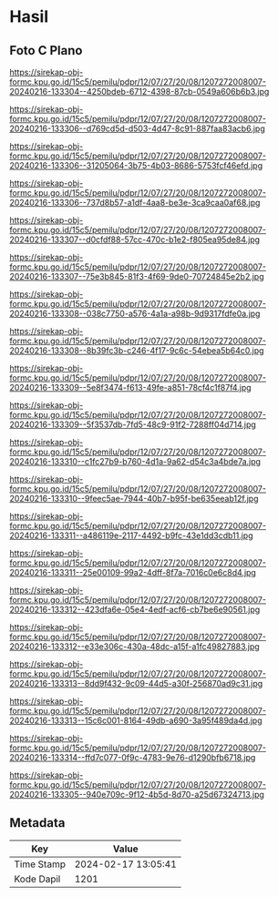 # Hasil

## Foto C Plano

https://sirekap-obj-formc.kpu.go.id/15c5/pemilu/pdpr/12/07/27/20/08/1207272008007-20240216-133304--4250bdeb-6712-4398-87cb-0549a606b6b3.jpg

https://sirekap-obj-formc.kpu.go.id/15c5/pemilu/pdpr/12/07/27/20/08/1207272008007-20240216-133306--d769cd5d-d503-4d47-8c91-887faa83acb6.jpg

https://sirekap-obj-formc.kpu.go.id/15c5/pemilu/pdpr/12/07/27/20/08/1207272008007-20240216-133306--31205064-3b75-4b03-8686-5753fcf46efd.jpg

https://sirekap-obj-formc.kpu.go.id/15c5/pemilu/pdpr/12/07/27/20/08/1207272008007-20240216-133306--737d8b57-a1df-4aa8-be3e-3ca9caa0af68.jpg

https://sirekap-obj-formc.kpu.go.id/15c5/pemilu/pdpr/12/07/27/20/08/1207272008007-20240216-133307--d0cfdf88-57cc-470c-b1e2-f805ea95de84.jpg

https://sirekap-obj-formc.kpu.go.id/15c5/pemilu/pdpr/12/07/27/20/08/1207272008007-20240216-133307--75e3b845-81f3-4f69-9de0-70724845e2b2.jpg

https://sirekap-obj-formc.kpu.go.id/15c5/pemilu/pdpr/12/07/27/20/08/1207272008007-20240216-133308--038c7750-a576-4a1a-a98b-9d9317fdfe0a.jpg

https://sirekap-obj-formc.kpu.go.id/15c5/pemilu/pdpr/12/07/27/20/08/1207272008007-20240216-133308--8b39fc3b-c246-4f17-9c6c-54ebea5b64c0.jpg

https://sirekap-obj-formc.kpu.go.id/15c5/pemilu/pdpr/12/07/27/20/08/1207272008007-20240216-133309--5e8f3474-f613-49fe-a851-78cf4c1f87f4.jpg

https://sirekap-obj-formc.kpu.go.id/15c5/pemilu/pdpr/12/07/27/20/08/1207272008007-20240216-133309--5f3537db-7fd5-48c9-91f2-7288ff04d714.jpg

https://sirekap-obj-formc.kpu.go.id/15c5/pemilu/pdpr/12/07/27/20/08/1207272008007-20240216-133310--c1fc27b9-b760-4d1a-9a62-d54c3a4bde7a.jpg

https://sirekap-obj-formc.kpu.go.id/15c5/pemilu/pdpr/12/07/27/20/08/1207272008007-20240216-133310--9feec5ae-7944-40b7-b95f-be635eeab12f.jpg

https://sirekap-obj-formc.kpu.go.id/15c5/pemilu/pdpr/12/07/27/20/08/1207272008007-20240216-133311--a486119e-2117-4492-b9fc-43e1dd3cdb11.jpg

https://sirekap-obj-formc.kpu.go.id/15c5/pemilu/pdpr/12/07/27/20/08/1207272008007-20240216-133311--25e00109-99a2-4dff-8f7a-7016c0e6c8d4.jpg

https://sirekap-obj-formc.kpu.go.id/15c5/pemilu/pdpr/12/07/27/20/08/1207272008007-20240216-133312--423dfa6e-05e4-4edf-acf6-cb7be6e90561.jpg

https://sirekap-obj-formc.kpu.go.id/15c5/pemilu/pdpr/12/07/27/20/08/1207272008007-20240216-133312--e33e306c-430a-48dc-a15f-a1fc49827883.jpg

https://sirekap-obj-formc.kpu.go.id/15c5/pemilu/pdpr/12/07/27/20/08/1207272008007-20240216-133313--8dd9f432-9c09-44d5-a30f-256870ad9c31.jpg

https://sirekap-obj-formc.kpu.go.id/15c5/pemilu/pdpr/12/07/27/20/08/1207272008007-20240216-133313--15c6c001-8164-49db-a690-3a95f489da4d.jpg

https://sirekap-obj-formc.kpu.go.id/15c5/pemilu/pdpr/12/07/27/20/08/1207272008007-20240216-133314--ffd7c077-0f9c-4783-9e76-d1290bfb6718.jpg

https://sirekap-obj-formc.kpu.go.id/15c5/pemilu/pdpr/12/07/27/20/08/1207272008007-20240216-133305--940e709c-9f12-4b5d-8d70-a25d67324713.jpg


## Metadata

| Key        | Value               |
| ---------- | ------------------- |
| Time Stamp | 2024-02-17 13:05:41 |
| Kode Dapil | 1201                |



